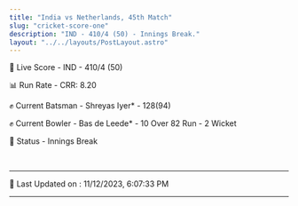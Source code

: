 ```yaml
---
title: "India vs Netherlands, 45th Match"
slug: "cricket-score-one"
description: "IND - 410/4 (50) - Innings Break."
layout: "../../layouts/PostLayout.astro"
---
```


🔴 Live Score - IND - 410/4 (50)  

📊 Run Rate - CRR: 8.20  

✊ Current Batsman - Shreyas Iyer* - 128(94)  

✊ Current Bowler - Bas de Leede* - 10 Over 82 Run - 2 Wicket  

📑 Status - Innings Break

<br />

***

📝 Last Updated on : 11/12/2023, 6:07:33 PM

***

